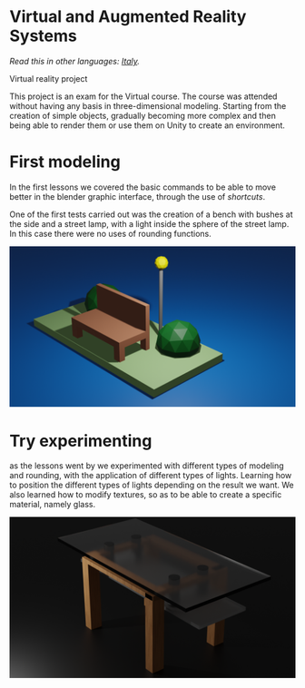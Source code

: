 # Virtual and Augmented Reality Systems
*Read this in other languages: [Italy](README.IT.md).*

Virtual reality project

This project is an exam for the Virtual course. 
The course was attended without having any basis in three-dimensional modeling. 
Starting from the creation of simple objects, gradually becoming more complex and then being able to render them or use them on Unity to create an environment.

# First modeling
In the first lessons we covered the basic commands to be able to move better in the blender graphic interface, through the use of *shortcuts*.

One of the first tests carried out was the creation of a bench with bushes at the side and a street lamp, with a light inside the sphere of the street lamp. In this case there were no uses of rounding functions.

![Header](./photo/prova0.png)

# Try experimenting 
as the lessons went by we experimented with different types of modeling and rounding, with the application of different types of lights. Learning how to position the different types of lights depending on the result we want. We also learned how to modify textures, so as to be able to create a specific material, namely glass. 

![Header](./photo/tavolo.png)

